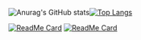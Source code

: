 
![Anurag's GitHub stats](https://github-readme-stats.vercel.app/api?username=ThiagoJv-pro&theme=midnight-purple&show_icons=true)[![Top Langs](https://github-readme-stats.vercel.app/api/top-langs/?username=ThiagoJv-pro&theme=midnight-purple&layout=compact)](https://github.com/anuraghazra/github-readme-stats)

[![ReadMe Card](https://github-readme-stats.vercel.app/api/pin/?username=ThiagoJv-pro&repo=FreeCodeCamp-Challenges&theme=midnight-purple)](https://github.com/ThiagoJv-pro/FreeCodeCamp-Challenges)
[![ReadMe Card](https://github-readme-stats.vercel.app/api/pin/?username=ThiagoJv-pro&repo=FreeCodeCamp-Challenges&theme=midnight-purple)]([https://github.com/madushadhanushka/differ](https://github.com/ThiagoJv-pro/Bnout-blog))


